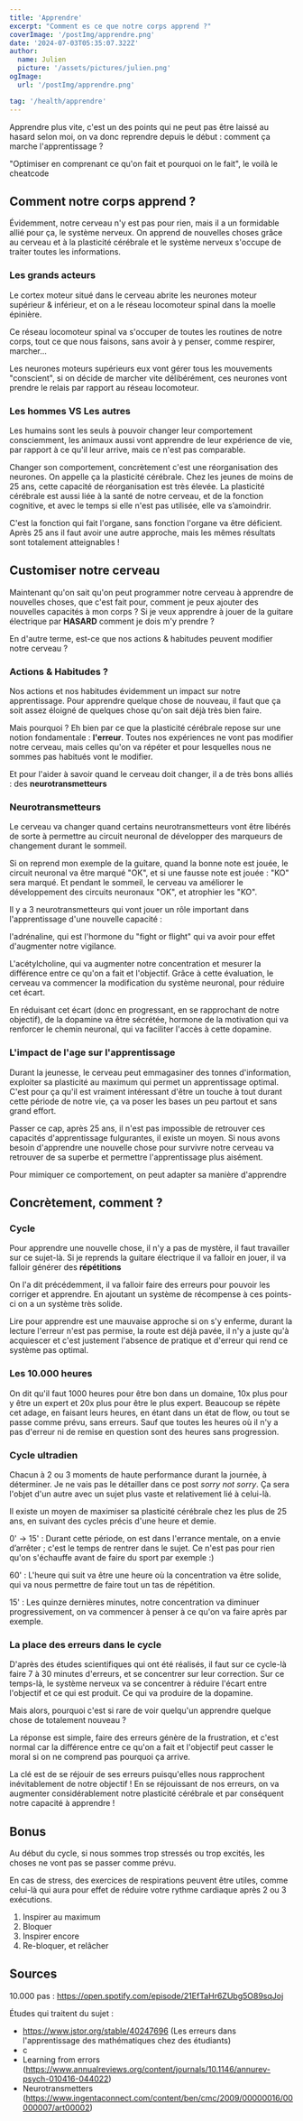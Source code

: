 ```yaml
---
title: 'Apprendre'
excerpt: "Comment es ce que notre corps apprend ?"
coverImage: '/postImg/apprendre.png'
date: '2024-07-03T05:35:07.322Z'
author:
  name: Julien
  picture: '/assets/pictures/julien.png'
ogImage:
  url: '/postImg/apprendre.png'

tag: '/health/apprendre'
---
```


Apprendre plus vite, c'est un des points qui ne peut pas être laissé au hasard selon moi, on va donc reprendre depuis le début : comment ça marche l'apprentissage ?

"Optimiser en comprenant ce qu'on fait et pourquoi on le fait", le voilà le cheatcode
##  Comment notre corps apprend ?

Évidemment, notre cerveau n'y est pas pour rien, mais il a un formidable allié pour ça, le système nerveux. On apprend de nouvelles choses grâce au cerveau et à la plasticité cérébrale et le système nerveux s'occupe de traiter toutes les informations.

### Les grands acteurs

Le cortex moteur situé dans le cerveau abrite les neurones moteur supérieur & inférieur, et on a le réseau locomoteur spinal dans la moelle épinière.

Ce réseau locomoteur spinal va s'occuper de toutes les routines de notre corps, tout ce que nous faisons, sans avoir à y penser, comme respirer, marcher...

Les neurones moteurs supérieurs eux vont gérer tous les mouvements "conscient", si on décide de marcher vite délibérément, ces neurones vont prendre le relais par rapport au réseau locomoteur.

### Les hommes VS Les autres

Les humains sont les seuls à pouvoir changer leur comportement consciemment, les animaux aussi vont apprendre de leur expérience de vie, par rapport à ce qu'il leur arrive, mais ce n'est pas comparable.

Changer son comportement, concrètement c'est une réorganisation des neurones. On appelle ça la plasticité cérébrale. Chez les jeunes de moins de 25 ans, cette capacité de réorganisation est très élevée. La plasticité cérébrale est aussi liée à la santé de notre cerveau, et de la fonction cognitive, et avec le temps si elle n'est pas utilisée, elle va s’amoindrir.

C'est la fonction qui fait l'organe, sans fonction l'organe va être déficient. Après 25 ans il faut avoir une autre approche, mais les mêmes résultats sont totalement atteignables !

## Customiser notre cerveau

Maintenant qu'on sait qu'on peut programmer notre cerveau à apprendre de nouvelles choses, que c'est fait pour, comment je peux ajouter des nouvelles capacités à mon corps ? Si je veux apprendre à jouer de la guitare électrique par **HASARD** comment je dois m'y prendre ?

En d'autre terme, est-ce que nos actions & habitudes peuvent modifier notre cerveau ?

### Actions & Habitudes ?

Nos actions et nos habitudes évidemment un impact sur notre apprentissage. Pour apprendre quelque chose de nouveau, il faut que ça soit assez éloigné de quelques chose qu'on sait déjà très bien faire.

Mais pourquoi ? Eh bien par ce que la plasticité cérébrale repose sur une notion fondamentale : **l'erreur**.
Toutes nos expériences ne vont pas modifier notre cerveau, mais celles qu'on va répéter et pour lesquelles nous ne sommes pas habitués vont le modifier.

Et pour l'aider à savoir quand le cerveau doit changer, il a de très bons alliés : des **neurotransmetteurs**


### Neurotransmetteurs

Le cerveau va changer quand certains neurotransmetteurs vont être libérés de sorte à permettre au circuit neuronal de développer des marqueurs de changement durant le sommeil.

Si on reprend mon exemple de la guitare, quand la bonne note est jouée, le circuit neuronal va être marqué "OK", et si une fausse note est jouée : "KO" sera marqué. Et pendant le sommeil, le cerveau va améliorer le développement des circuits neuronaux "OK", et atrophier les "KO".

Il y a 3 neurotransmetteurs qui vont jouer un rôle important dans l'apprentissage d'une nouvelle capacité :

l'adrénaline, qui est l'hormone du "fight or flight" qui va avoir pour effet d'augmenter notre vigilance.

L'acétylcholine, qui va augmenter notre concentration et mesurer la différence entre ce qu'on a fait et l'objectif. Grâce à cette évaluation, le cerveau va commencer la modification du système neuronal, pour réduire cet écart.

En réduisant cet écart (donc en progressant, en se rapprochant de notre objectif), de la dopamine va être sécrétée, hormone de la motivation qui va renforcer le chemin neuronal, qui va faciliter l'accès à cette dopamine.


### L'impact de l'age sur l'apprentissage

Durant la jeunesse, le cerveau peut emmagasiner des tonnes d'information, exploiter sa plasticité au maximum qui permet un apprentissage optimal. C'est pour ça qu'il est vraiment intéressant d'être un touche à tout durant cette période de notre vie, ça va poser les bases un peu partout et sans grand effort.

Passer ce cap, après 25 ans, il n'est pas impossible de retrouver ces capacités d'apprentissage fulgurantes, il existe un moyen. Si nous avons besoin d'apprendre une nouvelle chose pour survivre notre cerveau va retrouver de sa superbe et permettre l'apprentissage plus aisément.

Pour mimiquer ce comportement, on peut adapter sa manière d'apprendre

## Concrètement, comment ?

### Cycle

Pour apprendre une nouvelle chose, il n'y a pas de mystère, il faut travailler sur ce sujet-là. Si je reprends la guitare électrique il va falloir en jouer, il va falloir générer des **répétitions**

On l'a dit précédemment, il va falloir faire des erreurs pour pouvoir les corriger et apprendre. En ajoutant un système de récompense à ces points-ci on a un système très solide.

Lire pour apprendre est une mauvaise approche si on s'y enferme, durant la lecture l'erreur n'est pas permise, la route est déjà pavée, il n'y a juste qu'à acquiescer et c'est justement l'absence de pratique et d'erreur qui rend ce système pas optimal.


### Les 10.000 heures

On dit qu'il faut 1000 heures pour être bon dans un domaine, 10x plus pour y être un expert et 20x plus pour être le plus expert. Beaucoup se répète cet adage, en faisant leurs heures, en étant dans un état de flow, ou tout se passe comme prévu, sans erreurs. Sauf que toutes les heures où il n'y a pas d'erreur ni de remise en question sont des heures sans progression.


### Cycle ultradien

Chacun à 2 ou 3 moments de haute performance durant la journée, à déterminer. Je ne vais pas le détailler dans ce post *sorry not sorry*. Ça sera l'objet d'un autre avec un sujet plus vaste et relativement lié à celui-là.

Il existe un moyen de maximiser sa plasticité cérébrale chez les plus de 25 ans, en suivant des cycles précis d'une heure et demie.

0' -> 15' : Durant cette période, on est dans l'errance mentale, on a envie d’arrêter ; c'est le temps de rentrer dans le sujet. Ce n'est pas pour rien qu'on s'échauffe avant de faire du sport par exemple :)

60' : L'heure qui suit va être une heure où la concentration va être solide, qui va nous permettre de faire tout un tas de répétition.

15' : Les quinze dernières minutes, notre concentration va diminuer progressivement, on va commencer à penser à ce qu'on va faire après par exemple.

### La place des erreurs dans le cycle

D'après des études scientifiques qui ont été réalisés, il faut sur ce cycle-là faire 7 à 30 minutes d'erreurs, et se concentrer sur leur correction. Sur ce temps-là, le système nerveux va se concentrer à réduire l'écart entre l'objectif et ce qui est produit. Ce qui va produire de la dopamine.

Mais alors, pourquoi c'est si rare de voir quelqu'un apprendre quelque chose de totalement nouveau ?

La réponse est simple, faire des erreurs génère de la frustration, et c'est normal car la différence entre ce qu'on a fait et l'objectif peut casser le moral si on ne comprend pas pourquoi ça arrive.

La clé est de se réjouir de ses erreurs puisqu'elles nous rapprochent inévitablement de notre objectif ! En se réjouissant de nos erreurs, on va augmenter considérablement notre plasticité cérébrale et par conséquent notre capacité à apprendre !

## Bonus

Au début du cycle, si nous sommes trop stressés ou trop excités, les choses ne vont pas se passer comme prévu.

En cas de stress, des exercices de respirations peuvent être utiles, comme celui-là qui aura pour effet de réduire votre rythme cardiaque après 2 ou 3 exécutions.

1) Inspirer au maximum
2) Bloquer
3) Inspirer encore
4) Re-bloquer, et relâcher


## Sources

10.000 pas : https://open.spotify.com/episode/21EfTaHr6ZUbg5O89sqJoj

Études qui traitent du sujet :

* https://www.jstor.org/stable/40247696 (Les erreurs dans l'apprentissage des mathématiques chez des étudiants)
* c
* Learning from errors (https://www.annualreviews.org/content/journals/10.1146/annurev-psych-010416-044022)
* Neurotransmetters (https://www.ingentaconnect.com/content/ben/cmc/2009/00000016/00000007/art00002)


